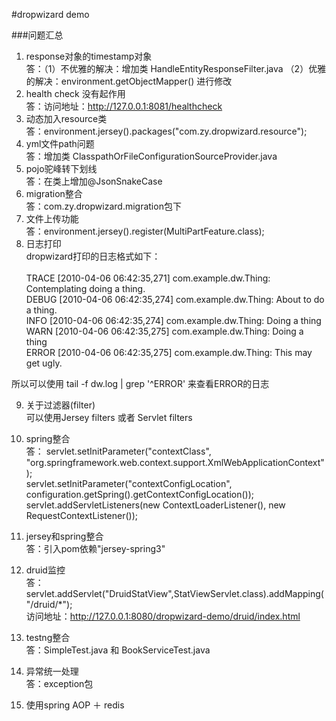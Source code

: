 #dropwizard demo

###问题汇总
1. response对象的timestamp对象 <br />
答：（1）不优雅的解决：增加类 HandleEntityResponseFilter.java
（2）优雅的解决：environment.getObjectMapper() 进行修改
2. health check 没有起作用 <br />
答：访问地址：http://127.0.0.1:8081/healthcheck
3. 动态加入resource类 <br />
答：environment.jersey().packages("com.zy.dropwizard.resource");
4. yml文件path问题 <br />
答：增加类 ClasspathOrFileConfigurationSourceProvider.java
5. pojo驼峰转下划线 <br />
答：在类上增加@JsonSnakeCase
6. migration整合 <br />
答：com.zy.dropwizard.migration包下
7. 文件上传功能 <br />
答：environment.jersey().register(MultiPartFeature.class);
8. 日志打印 <br />
dropwizard打印的日志格式如下： <br /><br />
TRACE [2010-04-06 06:42:35,271] com.example.dw.Thing: Contemplating doing a thing. <br />
DEBUG [2010-04-06 06:42:35,274] com.example.dw.Thing: About to do a thing. <br />
INFO  [2010-04-06 06:42:35,274] com.example.dw.Thing: Doing a thing <br />
WARN  [2010-04-06 06:42:35,275] com.example.dw.Thing: Doing a thing <br />
ERROR [2010-04-06 06:42:35,275] com.example.dw.Thing: This may get ugly. <br />

所以可以使用 tail -f dw.log | grep '^ERROR' 来查看ERROR的日志

9. 关于过滤器(filter) <br />
可以使用Jersey filters 或者 Servlet filters 

10. spring整合 <br />
答：
servlet.setInitParameter("contextClass", "org.springframework.web.context.support.XmlWebApplicationContext"); <br />
servlet.setInitParameter("contextConfigLocation", configuration.getSpring().getContextConfigLocation());    <br />
servlet.addServletListeners(new ContextLoaderListener(), new RequestContextListener()); <br />

11. jersey和spring整合 <br />
答：引入pom依赖"jersey-spring3" <br />           

12. druid监控 <br />
答：
servlet.addServlet("DruidStatView",StatViewServlet.class).addMapping("/druid/*");  <br />
访问地址：http://127.0.0.1:8080/dropwizard-demo/druid/index.html

13. testng整合 <br />
答：SimpleTest.java 和 BookServiceTest.java

14. 异常统一处理 <br />
答：exception包

15. 使用spring AOP ＋ redis <br />